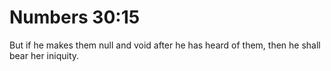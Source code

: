 # Numbers 30:15

But if he makes them null and void after he has heard of them, then he shall bear her iniquity.

